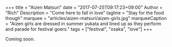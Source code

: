 +++
title = "Aizen Matsuri"
date = "2017-07-25T09:17:23+09:00"
Author = "Rich"
Description = "Come here to fall in love"
tagline = "Stay for the food though"
marquee = "articles/aizen-matsuri/aizen-girls.jpg"
marqueeCaption = "Aizen girls are dressed in summer yukata and lined up as they perform and parade for festival goers."
tags = ["festival", "osaka", "love"]
+++

Coming soon.
